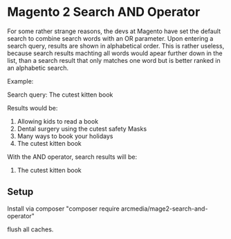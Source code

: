 # Magento 2 Search AND Operator #
For some rather strange reasons, the devs at Magento have set the default search to combine search words with an OR parameter. 
Upon entering a search query, results are shown in alphabetical order. This is rather useless, because search results machting all
words would apear further down in the list, than a search result that only matches one word but is better ranked in an alphabetic search. 

Example: 

Search query: The cutest kitten book

Results would be: 

1. Allowing kids to read a book
2. Dental surgery using the cutest safety Masks
3. Many ways to book your holidays
4. The cutest kitten book 

With the AND operator, search results will be:

1. The cutest kitten book

## Setup ##
Install via composer "composer require arcmedia/mage2-search-and-operator"

flush all caches.


